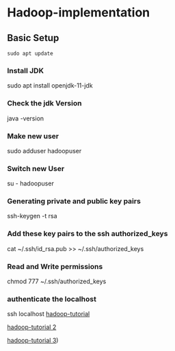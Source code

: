 # Hadoop-implementation
## Basic Setup
`` sudo apt update ``
### Install JDK
sudo apt install openjdk-11-jdk
### Check the jdk Version
java -version
### Make new user
sudo adduser hadoopuser
### Switch new User
su - hadoopuser
### Generating private and public key pairs
ssh-keygen -t rsa
### Add these key pairs to the ssh authorized_keys
cat ~/.ssh/id_rsa.pub >> ~/.ssh/authorized_keys
### Read and Write permissions
chmod 777 ~/.ssh/authorized_keys
### authenticate the localhost
ssh localhost
[hadoop-tutorial](https://www.projectpro.io/hadoop-tutorial/big-data-hadoop-tutorial)

[hadoop-tutorial 2](https://docs.google.com/document/d/1-BKY9iBpkm2dSbO7OKc33JBa4CZymOCiwl1EWaFqeBQ/edit)

[hadoop-tutorial 3](https://linuxhint.com/install-apache-hadoop-ubuntu/))
